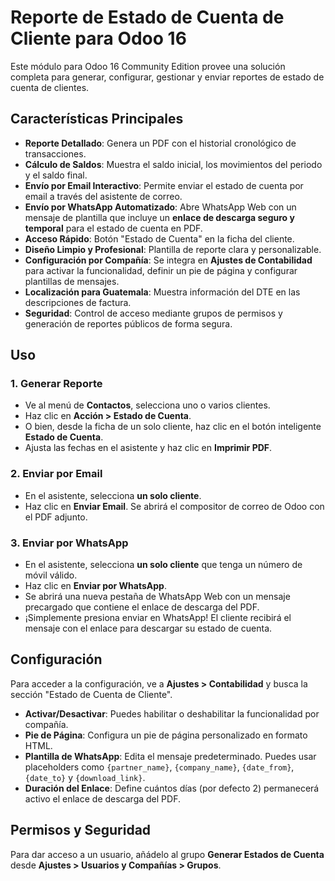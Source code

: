 # Reporte de Estado de Cuenta de Cliente para Odoo 16

Este módulo para Odoo 16 Community Edition provee una solución completa para generar, configurar, gestionar y enviar reportes de estado de cuenta de clientes.

## Características Principales

-   **Reporte Detallado**: Genera un PDF con el historial cronológico de transacciones.
-   **Cálculo de Saldos**: Muestra el saldo inicial, los movimientos del periodo y el saldo final.
-   **Envío por Email Interactivo**: Permite enviar el estado de cuenta por email a través del asistente de correo.
-   **Envío por WhatsApp Automatizado**: Abre WhatsApp Web con un mensaje de plantilla que incluye un **enlace de descarga seguro y temporal** para el estado de cuenta en PDF.
-   **Acceso Rápido**: Botón "Estado de Cuenta" en la ficha del cliente.
-   **Diseño Limpio y Profesional**: Plantilla de reporte clara y personalizable.
-   **Configuración por Compañía**: Se integra en **Ajustes de Contabilidad** para activar la funcionalidad, definir un pie de página y configurar plantillas de mensajes.
-   **Localización para Guatemala**: Muestra información del DTE en las descripciones de factura.
-   **Seguridad**: Control de acceso mediante grupos de permisos y generación de reportes públicos de forma segura.

## Uso

### 1. Generar Reporte
-   Ve al menú de **Contactos**, selecciona uno o varios clientes.
-   Haz clic en **Acción > Estado de Cuenta**.
-   O bien, desde la ficha de un solo cliente, haz clic en el botón inteligente **Estado de Cuenta**.
-   Ajusta las fechas en el asistente y haz clic en **Imprimir PDF**.

### 2. Enviar por Email
-   En el asistente, selecciona **un solo cliente**.
-   Haz clic en **Enviar Email**. Se abrirá el compositor de correo de Odoo con el PDF adjunto.

### 3. Enviar por WhatsApp
-   En el asistente, selecciona **un solo cliente** que tenga un número de móvil válido.
-   Haz clic en **Enviar por WhatsApp**.
-   Se abrirá una nueva pestaña de WhatsApp Web con un mensaje precargado que contiene el enlace de descarga del PDF.
-   ¡Simplemente presiona enviar en WhatsApp! El cliente recibirá el mensaje con el enlace para descargar su estado de cuenta.

## Configuración

Para acceder a la configuración, ve a **Ajustes > Contabilidad** y busca la sección "Estado de Cuenta de Cliente".
-   **Activar/Desactivar**: Puedes habilitar o deshabilitar la funcionalidad por compañía.
-   **Pie de Página**: Configura un pie de página personalizado en formato HTML.
-   **Plantilla de WhatsApp**: Edita el mensaje predeterminado. Puedes usar placeholders como `{partner_name}`, `{company_name}`, `{date_from}`, `{date_to}` y `{download_link}`.
-   **Duración del Enlace**: Define cuántos días (por defecto 2) permanecerá activo el enlace de descarga del PDF.

## Permisos y Seguridad

Para dar acceso a un usuario, añádelo al grupo **Generar Estados de Cuenta** desde **Ajustes > Usuarios y Compañías > Grupos**.